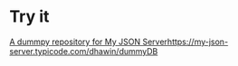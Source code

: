 # Try it
[A dummpy repository for My JSON Server](https://my-json-server.typicode.com/dhawin/dummyDB)https://my-json-server.typicode.com/dhawin/dummyDB
